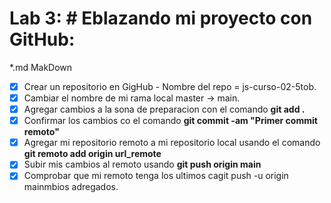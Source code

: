 
 # Lab 3: # Eblazando mi proyecto con GitHub:
*.md MakDown

*[x] Crear un repositorio en GigHub - Nombre del repo = js-curso-02-5tob.
*[x] Cambiar el nombre de mi rama local master -> main.
*[x] Agregar cambios a la sona de preparacion con el comando **git add .**
*[x] Confirmar los cambios co el comando **git commit -am "Primer commit remoto"**
*[x] Agregar mi repositorio remoto a mi repositorio local usando el comando **git remoto add origin url_remote**
*[x] Subir mis cambios al remoto usando **git push origin main**
*[x] Comprobar que mi remoto tenga los ultimos cagit push -u origin mainmbios adregados.
